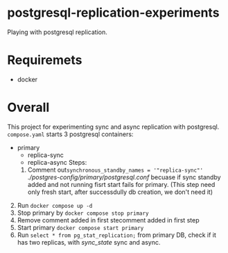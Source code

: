# postgresql-replication-experiments
Playing with postgresql replication.

# Requiremets

- docker

# Overall

This project for experimenting sync and async replication with postgresql.
`compose.yaml` starts 3 postgresql containers:
  - primary
	- replica-sync
	- replica-async
Steps:
	1. Comment out`synchronous_standby_names = '"replica-sync"'`  _./postgres-config/primary/postgresql.conf_ becuase if sync standby added and not running fisrt start fails for primary. (This step need only fresh start, after successdully db creation, we don't need it)
 2. Run `docker compose up -d` 
 3. Stop primary by `docker compose stop primary`
 4. Remove comment added in first stecomment added in first step
 5. Start primary `docker compose start primary`
 6. Run `select * from pg_stat_replication;` from primary DB, check if it has two replicas, with _sync_state_ sync and async.
